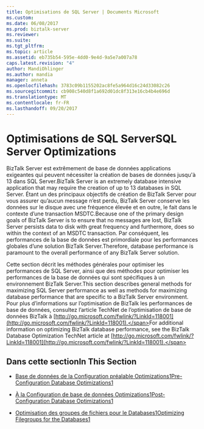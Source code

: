 ```yaml
---
title: Optimisations de SQL Server | Documents Microsoft
ms.custom: 
ms.date: 06/08/2017
ms.prod: biztalk-server
ms.reviewer: 
ms.suite: 
ms.tgt_pltfrm: 
ms.topic: article
ms.assetid: eb735b54-595e-4dd0-9e4d-9a5e7a007a78
caps.latest.revision: "4"
author: MandiOhlinger
ms.author: mandia
manager: anneta
ms.openlocfilehash: 3783c09b1155202ac8fe5a964d16c24d33082c26
ms.sourcegitcommit: cb908c540d8f1a692d01dc8f313e16cb4b4e696d
ms.translationtype: MT
ms.contentlocale: fr-FR
ms.lasthandoff: 09/20/2017
---
```

# <a name="sql-server-optimizations"></a><span data-ttu-id="64307-102">Optimisations de SQL Server</span><span class="sxs-lookup"><span data-stu-id="64307-102">SQL Server Optimizations</span></span>
<span data-ttu-id="64307-103">BizTalk Server est extrêmement de base de données applications exigeantes qui peuvent nécessiter la création de bases de données jusqu'à 13 dans SQL Server.</span><span class="sxs-lookup"><span data-stu-id="64307-103">BizTalk Server is an extremely database intensive application that may require the creation of up to 13 databases in SQL Server.</span></span> <span data-ttu-id="64307-104">Étant un des principaux objectifs de création de BizTalk Server pour vous assurer qu’aucun message n’est perdu, BizTalk Server conserve les données sur le disque avec une fréquence élevée et en outre, le fait dans le contexte d’une transaction MSDTC.</span><span class="sxs-lookup"><span data-stu-id="64307-104">Because one of the primary design goals of BizTalk Server is to ensure that no messages are lost, BizTalk Server persists data to disk with great frequency and furthermore, does so within the context of an MSDTC transaction.</span></span> <span data-ttu-id="64307-105">Par conséquent, les performances de la base de données est primordiale pour les performances globales d’une solution BizTalk Server.</span><span class="sxs-lookup"><span data-stu-id="64307-105">Therefore, database performance is paramount to the overall performance of any BizTalk Server solution.</span></span>  
  
 <span data-ttu-id="64307-106">Cette section décrit les méthodes générales pour optimiser les performances de SQL Server, ainsi que des méthodes pour optimiser les performances de la base de données qui sont spécifiques à un environnement BizTalk Server.</span><span class="sxs-lookup"><span data-stu-id="64307-106">This section describes general methods for maximizing SQL Server performance as well as methods for maximizing database performance that are specific to a BizTalk Server environment.</span></span> <span data-ttu-id="64307-107">Pour plus d’informations sur l’optimisation de BizTalk les performances de base de données, consultez l’article TechNet de l’optimisation de base de données BizTalk à [http://go.microsoft.com/fwlink/?LinkId=118001](http://go.microsoft.com/fwlink/?LinkId=118001).</span><span class="sxs-lookup"><span data-stu-id="64307-107">For additional information on optimizing BizTalk database performance, see the BizTalk Database Optimization TechNet article at [http://go.microsoft.com/fwlink/?LinkId=118001](http://go.microsoft.com/fwlink/?LinkId=118001).</span></span>  
  
## <a name="in-this-section"></a><span data-ttu-id="64307-108">Dans cette section</span><span class="sxs-lookup"><span data-stu-id="64307-108">In This Section</span></span>  
  
-   [<span data-ttu-id="64307-109">Base de données de la Configuration préalable Optimizations1</span><span class="sxs-lookup"><span data-stu-id="64307-109">Pre-Configuration Database Optimizations1</span></span>](../technical-guides/pre-configuration-database-optimizations1.md)  
  
-   [<span data-ttu-id="64307-110">À la Configuration de base de données Optimizations1</span><span class="sxs-lookup"><span data-stu-id="64307-110">Post-Configuration Database Optimizations1</span></span>](../technical-guides/post-configuration-database-optimizations1.md)  
  
-   [<span data-ttu-id="64307-111">Optimisation des groupes de fichiers pour le Databases1</span><span class="sxs-lookup"><span data-stu-id="64307-111">Optimizing Filegroups for the Databases1</span></span>](../technical-guides/optimizing-filegroups-for-the-databases1.md)